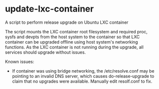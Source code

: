 # update-lxc-container
A script to perform release upgrade on Ubuntu LXC container

The script mounts the LXC container root filesystem and required proc, sysfs and devpts from the host
system to the container so that LXC container can be upgraded offline using host system's networking
functions. As the LXC container is not running during the upgrade, all services should upgrade
without issues.

Known issues:
- If container was using bridge networking, the /etc/resolve.conf may be pointing to an invalid DNS server,
  which causes do-release-upgrade to claim that no upgrades were available. Manually edit resolf.conf to fix.
